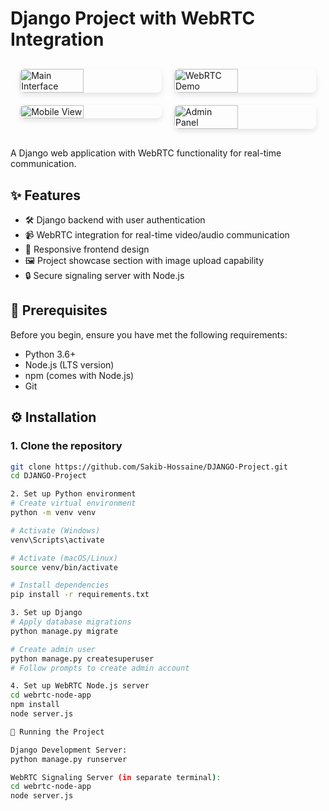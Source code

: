 # Django Project with WebRTC Integration

<div style="display: flex; flex-wrap: wrap; gap: 20px; justify-content: center; margin: 30px 0;">
  <img src="https://github.com/user-attachments/assets/e69926e4-b83a-487f-8290-383e5735132a" alt="Main Interface" style="width: 45%; border-radius: 8px; box-shadow: 0 4px 8px rgba(0,0,0,0.1);">
  <img src="https://github.com/user-attachments/assets/036f6b0b-1805-4cb6-8ca2-3a58957435c5" alt="WebRTC Demo" style="width: 45%; border-radius: 8px; box-shadow: 0 4px 8px rgba(0,0,0,0.1);">
  <img src="https://github.com/user-attachments/assets/84af8000-b319-4612-91fb-781b13aa01cc" alt="Mobile View" style="width: 45%; border-radius: 8px; box-shadow: 0 4px 8px rgba(0,0,0,0.1);">
  <img src="https://github.com/user-attachments/assets/977e9f15-0abd-4c7a-8474-107b3c3bfcdc" alt="Admin Panel" style="width: 45%; border-radius: 8px; box-shadow: 0 4px 8px rgba(0,0,0,0.1);">
</div>

A Django web application with WebRTC functionality for real-time communication.

## ✨ Features

- 🛠 Django backend with user authentication
- 📹 WebRTC integration for real-time video/audio communication
- 📱 Responsive frontend design
- 🖼 Project showcase section with image upload capability
- 🔒 Secure signaling server with Node.js

## 🚀 Prerequisites

Before you begin, ensure you have met the following requirements:
- Python 3.6+
- Node.js (LTS version)
- npm (comes with Node.js)
- Git

## ⚙️ Installation

### 1. Clone the repository
```bash
git clone https://github.com/Sakib-Hossaine/DJANGO-Project.git
cd DJANGO-Project

2. Set up Python environment
# Create virtual environment
python -m venv venv

# Activate (Windows)
venv\Scripts\activate

# Activate (macOS/Linux) 
source venv/bin/activate

# Install dependencies
pip install -r requirements.txt

3. Set up Django
# Apply database migrations
python manage.py migrate

# Create admin user
python manage.py createsuperuser
# Follow prompts to create admin account

4. Set up WebRTC Node.js server
cd webrtc-node-app
npm install
node server.js

🏃 Running the Project

Django Development Server:
python manage.py runserver

WebRTC Signaling Server (in separate terminal):
cd webrtc-node-app
node server.js
